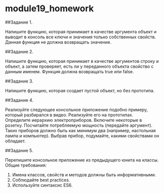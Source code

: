 # module19_homework

##Задание 1.

Напишите функцию, которая принимает в качестве аргумента объект и выводит в консоль все ключи и значения только собственных свойств. Данная функция не должна возвращать значение.

##Задание 2.

Напишите функцию, которая принимает в качестве аргументов строку и объект, а затем проверяет, есть ли у переданного объекта свойство с данным именем. Функция должна возвращать true или false.



##Задание 3.

Напишите функцию, которая создает пустой объект, но без прототипа.


##Задание 4.

Реализуйте следующее консольное приложение подобно примеру, который разбирался в видео. Реализуйте его на прототипах.
Определите иерархию электроприборов. Включите некоторые в розетку. Посчитайте потребляемую мощность (передайте аргумент). 
Таких приборов должно быть как минимум два (например, настольная лампа и компьютер). Выбрав прибор, подумайте, какими свойствами он обладает.



##Задание 5.

Перепишите консольное приложение из предыдущего юнита на классы.
Общие требования:
1) Имена классов, свойств и методов должны быть информативными.
2) Соблюдайте best practices.
3) Используйте синтаксис ES6.
